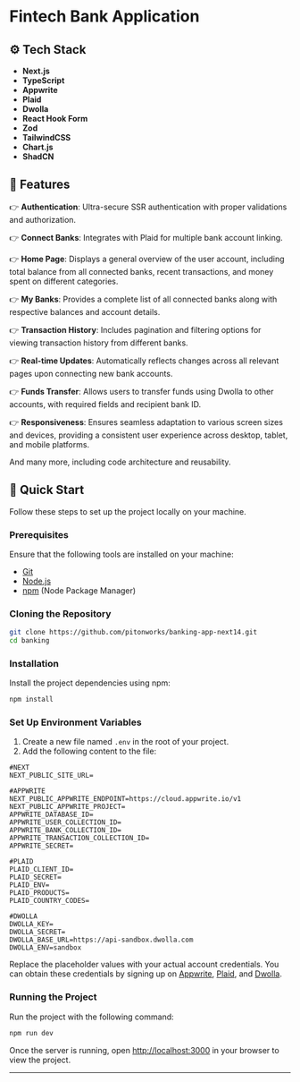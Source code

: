# Fintech Bank Application

## ⚙️ Tech Stack

- **Next.js**
- **TypeScript**
- **Appwrite**
- **Plaid**
- **Dwolla**
- **React Hook Form**
- **Zod**
- **TailwindCSS**
- **Chart.js**
- **ShadCN**

## 🔋 Features

👉 **Authentication**: Ultra-secure SSR authentication with proper validations and authorization.

👉 **Connect Banks**: Integrates with Plaid for multiple bank account linking.

👉 **Home Page**: Displays a general overview of the user account, including total balance from all connected banks, recent transactions, and money spent on different categories.

👉 **My Banks**: Provides a complete list of all connected banks along with respective balances and account details.

👉 **Transaction History**: Includes pagination and filtering options for viewing transaction history from different banks.

👉 **Real-time Updates**: Automatically reflects changes across all relevant pages upon connecting new bank accounts.

👉 **Funds Transfer**: Allows users to transfer funds using Dwolla to other accounts, with required fields and recipient bank ID.

👉 **Responsiveness**: Ensures seamless adaptation to various screen sizes and devices, providing a consistent user experience across desktop, tablet, and mobile platforms.

And many more, including code architecture and reusability.

## 🤸 Quick Start

Follow these steps to set up the project locally on your machine.

### Prerequisites

Ensure that the following tools are installed on your machine:

- [Git](https://git-scm.com/)
- [Node.js](https://nodejs.org/en)
- [npm](https://www.npmjs.com/) (Node Package Manager)

### Cloning the Repository

```bash
git clone https://github.com/pitonworks/banking-app-next14.git
cd banking
```

### Installation

Install the project dependencies using npm:

```bash
npm install
```

### Set Up Environment Variables

1. Create a new file named `.env` in the root of your project.
2. Add the following content to the file:

```env
#NEXT
NEXT_PUBLIC_SITE_URL=

#APPWRITE
NEXT_PUBLIC_APPWRITE_ENDPOINT=https://cloud.appwrite.io/v1
NEXT_PUBLIC_APPWRITE_PROJECT=
APPWRITE_DATABASE_ID=
APPWRITE_USER_COLLECTION_ID=
APPWRITE_BANK_COLLECTION_ID=
APPWRITE_TRANSACTION_COLLECTION_ID=
APPWRITE_SECRET=

#PLAID
PLAID_CLIENT_ID=
PLAID_SECRET=
PLAID_ENV=
PLAID_PRODUCTS=
PLAID_COUNTRY_CODES=

#DWOLLA
DWOLLA_KEY=
DWOLLA_SECRET=
DWOLLA_BASE_URL=https://api-sandbox.dwolla.com
DWOLLA_ENV=sandbox
```

Replace the placeholder values with your actual account credentials. You can obtain these credentials by signing up on [Appwrite](https://appwrite.io/), [Plaid](https://plaid.com/), and [Dwolla](https://www.dwolla.com/).

### Running the Project

Run the project with the following command:

```bash
npm run dev
```

Once the server is running, open [http://localhost:3000](http://localhost:3000) in your browser to view the project.

--- 
